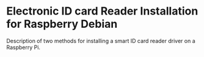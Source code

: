 # Electronic ID card Reader Installation for Raspberry Debian
Description of two methods for installing a smart ID card reader driver on a Raspberry Pi.
